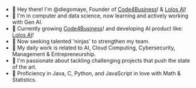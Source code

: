 - 👋 Hey there! I'm @diegomaye, Founder of [Code4Business](https://www.code4business.com/)! & [Lolos AI](https://www.lolos.ai)!
- 👀 I'm in computer and data science, now learning and actively working with Gen AI.
- 🌱 Currently growing [Code4Business](https://www.code4business.com/)! and developing AI product like: [Lolos AI](https://www.lolos.ai)!
- 🥋 Now seeking talented 'ninjas' to strengthen my team.
- 👷 My daily work is related to AI, Cloud Computing, Cybersecurity, Management & Entrepreneurship.
- 💞️ I'm passionate about tackling challenging projects that push the state of the art.
- 👾 Proficiency in Java, C, Python, and JavaScript in love with Math & Statistics.

<!---
diegomaye/diegomaye is a ✨ special ✨ repository because its `README.md` (this file) appears on your GitHub profile.
You can click the Preview link to take a look at your changes.
--->
